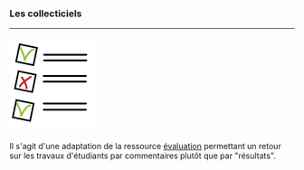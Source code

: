 ### Les collecticiels
---

![](images/ressources/Pack1_color1_innova_collecticiel.png)


Il s'agit d'une adaptation de la ressource [évaluation](Pack1_color1_innova_collecticiel) permettant un retour sur les travaux d'étudiants par commentaires plutôt que par "résultats".

